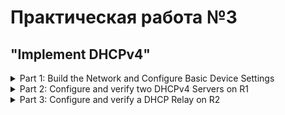 # Практическая работа №3
## "Implement DHCPv4"
<details>
  <summary> Part 1: Build the Network and Configure Basic Device Settings </summary>
  
### In Part 1, you will set up the network topology and configure basic settings on the PC hosts and switches.
  <details>
    <summary> Step 1: Establish an addressing scheme </summary>
    
##### Subnet the network 192.168.1.0/24 to meet the following requirements:
- [x] One subnet, “Subnet A”, supporting 58 hosts (the client VLAN at R1).
###### Record the first IP address in the Addressing Table for R1 G0/0/1.100.
| Device | Interface | IP Address | Subnet Mask | Default Gateway |
| :-:| :----------| :-------------| :---------------| :--:|
| R1 | G0/0/1.100 | 192.168.100.1 | 255.255.255.192 | N/A |
- [x] One subnet, “Subnet B”, supporting 28 hosts (the management VLAN at R1). 
###### Record the first IP address in the Addressing Table for R1 G0/0/1.200. Record the second IP address in the Address Table for S1 VLAN 200 and enter the associated default gateway.
| Device | Interface | IP Address | Subnet Mask | Default Gateway |
| :-:| :----------| :-------------| :---------------| :----------:|
| R1 | G0/0/1.200 | 192.168.200.1 | 255.255.255.224 | N/A |
| S1 | MGMT_200   | 192.168.200.2 | 255.255.255.224 | 192.168.200.1 |
- [x] One subnet, “Subnet C”, supporting 12 hosts (the client network at R2).
###### Record the first IP address in the Addressing Table for R2 G0/0/1.
| Device | Interface | IP Address | Subnet Mask | Default Gateway |
| :-:| :------| :--------------| :---------------| :--:|
| R2 | G0/0/1 | 192.168.100.65 | 255.255.255.240 | N/A |
  </details>
  <details>
    <summary> Step 2: Cable the network as shown in the topology. </summary>
    
- [x] Attach the devices as shown in the topology diagram, and cable as necessary.
  </details>      
  <details>
    <summary> Step 3: Configure basic settings for each router. </summary>
    
#### Проводим базовую настройку
- [x] Assign a device name to the router.
```
hostname R1
```
- [x] Disable DNS lookup to prevent the router from attempting to translate incorrectly entered commands as
though they were host names.
```
no ip domain-lookup
```
- [x] Assign class as the privileged EXEC encrypted password.
```
enable secret class
```
- [x] Assign cisco as the console password and enable login.
```
line console 0
password cisco
login
```
- [x] Assign cisco as the VTY password and enable login.
```
line vty 0 4
password cisco
login
```
- [x] Encrypt the plaintext passwords.
```
service password-encryption 
```
- [x] Create a banner that warns anyone accessing the device that unauthorized access is prohibited.
```
banner motd $ Authorized Users Only! $
```
- [x] Save the running configuration to the startup configuration file.
```
copy running-config startup-config 
```
- [x] Set the clock on the router.
>Непонятно как настроить время в CPT, кроме timezone и настройки с помощью NTP вариантов нет. 
>Первый вариант приложил команды для "ручной" настройки времени на Сisco 
```
clock timezone msk 3
clock set 10:30:00 18 june 2025
```
>Второй вариант это настроить NTP.
```
clock timezone msk 3
ntp server 10.10.10.10
```
###### Note: Use the question mark (?) to help with the correct sequence of parameters needed to execute this command.
  </details>      
  <details>
    <summary> Step 4: Configure Inter-VLAN Routing on R1 </summary>

#### Настройка / конфигурация 4 шага  
- [x] Activate interface G0/0/1 on the router.
- [x] Configure sub-interfaces for each VLAN as required by the IP addressing table. All sub-interfaces use 802.1Q encapsulation and are assigned the first usable address from the IP address pool you have calculated. Ensure the sub-interface for the native VLAN does not have an IP address assigned. Include a description for each sub-interface.
- [x] Verify the sub-interfaces are operational.
```
interface GigabitEthernet0/0/1.100
 description Clients_100
 encapsulation dot1Q 100
 ip address 192.168.100.1 255.255.255.192
!
interface GigabitEthernet0/0/1.200
 description MGMT_200
 encapsulation dot1Q 200
 ip address 192.168.200.1 255.255.255.224
!
interface GigabitEthernet0/0/1.999
 description Parking_Lot_999
 encapsulation dot1Q 999
!
interface GigabitEthernet0/0/1.1000
 description Native_1000
 encapsulation dot1Q 1000
```
  </details>      
  <details>
    <summary> Step 5: Configure G0/0/1 on R2, then G0/0/0 and static routing for both routers </summary>

#### Настройки \ конфигурация 5 шага 
- [x] Configure G0/0/1 on R2 with the first IP address of Subnet C you calculated earlier.
```
interface GigabitEthernet0/0/1
 ip address 192.168.100.65 255.255.255.240
```
- [x] Configure interface G0/0/0 for each router based on the IP Addressing table above.
```
R1(config)#interface GigabitEthernet0/0/0
R1(config-if)#ip address 10.0.0.1 255.255.255.252
```
```
R2(config)#interface GigabitEthernet0/0/0
R2(config-if)#ip address 10.0.0.2 255.255.255.252
```
- [x] Configure a default route on each router pointed to the IP address of G0/0/0 on the other router.
```
R1(config)#ip route 0.0.0.0 0.0.0.0 10.0.0.2
R2(config)#ip route 0.0.0.0 0.0.0.0 10.0.0.1
```
- [x] Verify static routing is working by pinging R2’s G0/0/1 address from R1.
```
R2#ping 192.168.100.1

Type escape sequence to abort.
Sending 5, 100-byte ICMP Echos to 192.168.100.1, timeout is 2 seconds:
!!!!!
Success rate is 100 percent (5/5), round-trip min/avg/max = 0/0/0 ms
```
- [x] Save the running configuration to the startup configuration file.
```
R2#copy running-config startup-config 
Destination filename [startup-config]? 
Building configuration...
[OK]
```
  </details>      
  <details>
    <summary> Step 6: Configure basic settings for each switch. </summary>

#### Настройка аналогично 3 шагу [Step #3](#проводим-базовую-настройку)
- [x] Assign a device name to the switch.
- [x] Open configuration window
- [x] Disable DNS lookup to prevent the router from attempting to translate incorrectly entered commands as though they were host names.
- [x] Assign class as the privileged EXEC encrypted password.
- [x] Assign cisco as the console password and enable login.
- [x] Assign cisco as the VTY password and enable login.
- [x] Encrypt the plaintext passwords.
- [x] Create a banner that warns anyone accessing the device that unauthorized access is prohibited.
- [x] Save the running configuration to the startup configuration file.
- [x] Set the clock on the switch to today’s time and date.
###### Note: Use the question mark (?) to help with the correct sequence of parameters needed to execute this command.
- [x] Copy the running configuration to the startup configuration.
  </details>      
  <details>
    <summary> Step 7: Create VLANs on S1. </summary>
   
###### Note: S2 is only configured with basic settings.
- [x] Create and name the required VLANs on switch 1 from the table above.
```
S1#show interfaces trunk 
Port        Mode         Encapsulation  Status        Native vlan
Fa0/5       on           802.1q         trunking      1000

Port        Vlans allowed on trunk
Fa0/5       100,200,999-1000
```
```
S1show vlan 

VLAN Name                             Status    Ports
---- -------------------------------- --------- -------------------------------
1    default                          active    
100  Clients_100                      active    Fa0/6
200  MGMT_200                         active    
999  Parking_Lot_999                  active    Fa0/1, Fa0/2, Fa0/3, Fa0/4
                                                Fa0/7, Fa0/8, Fa0/9, Fa0/10
                                                Fa0/11, Fa0/12, Fa0/13, Fa0/14
                                                Fa0/15, Fa0/16, Fa0/17, Fa0/18
                                                Fa0/19, Fa0/20, Fa0/21, Fa0/22
                                                Fa0/23, Fa0/24, Gig0/1, Gig0/2
```
- [x] Configure and activate the management interface on S1 (VLAN 200) using the second IP address from the subnet calculated earlier. Additionally, set the default gateway on S1.
```
interface Vlan200
 ip address 192.168.200.2 255.255.255.224
```
- [x] Configure and activate the management interface on S2 (VLAN 1) using the second IP address from the subnet calculated earlier. Additionally, set the default gateway on S2
```
S1(config)#interface range Fa0/1-4,Fa0/7-24,Gi0/1-2
S1(config-if-range)#switchport access vlan 999
S1(config-if-range)#shutdown
```
- [x] Assign all unused ports on S1 to the Parking_Lot VLAN, configure them for static access mode, and administratively deactivate them. On S2, administratively deactivate all the unused ports.
###### Note: The interface range command is helpful to accomplish this task with as few commands as necessary.
```
S1(config)#interface range Fa0/1-4,Fa0/7-24,Gi0/1-2
S1(config-if-range)#switchport access vlan 999
S1(config-if-range)#shutdown
```
  </details>      
  <details>
    <summary> Step 8: Assign VLANs to the correct switch interfaces. </summary>
    
#### Настройка клиентского влана    
- [x] Assign used ports to the appropriate VLAN (specified in the VLAN table above) and configure them for static access mode.
```
interface FastEthernet0/6
 switchport access vlan 100
 switchport mode access
```
- [x] Verify that the VLANs are assigned to the correct interfaces.
```
S1#sh vlan brief 
VLAN Name                             Status    Ports
---- -------------------------------- --------- -------------------------------
1    default                          active    
100  Clients_100                      active    Fa0/6
200  MGMT_200                         active    
999  Parking_Lot_999                  active    Fa0/1, Fa0/2, Fa0/3, Fa0/4
                                                Fa0/7, Fa0/8, Fa0/9, Fa0/10
                                                Fa0/11, Fa0/12, Fa0/13, Fa0/14
                                                Fa0/15, Fa0/16, Fa0/17, Fa0/18
                                                Fa0/19, Fa0/20, Fa0/21, Fa0/22
                                                Fa0/23, Fa0/24, Gig0/1, Gig0/2
```
#### Question:
- Why is interface F0/5 listed under VLAN 1?
> В конфигурации выше не видно, чтобы 5 порт находился в 1 влане, т.к. я уже настроил влан-транк на данном порту и изменил Native vlan. 5 порт находится в 1 влане до перевода в режим 'mode trunk'
  </details>      
  <details>
    <summary> Step 9: Manually configure S1’s interface F0/5 as an 802.1Q trunk. </summary>

#### Прикладываю конфиги настроек по пунктам ниже
- [x] Change the switchport mode on the interface to force trunking.
- [x] As a part of the trunk configuration, set the native VLAN to 1000.
- [x] As another part of trunk configuration, specify that VLANs 100, 200, and 1000 are allowed to cross the trunk.
- [x] Save the running configuration to the startup configuration file.
- [x] Verify trunking status.
```
interface FastEthernet0/5
 switchport trunk native vlan 1000
 switchport trunk allowed vlan 100,200,1000
 switchport mode trunk
```
```
S1#show interfaces trunk 
Port        Mode         Encapsulation  Status        Native vlan
Fa0/5       on           802.1q         trunking      1000

Port        Vlans allowed on trunk
Fa0/5       100,200,1000

Port        Vlans allowed and active in management domain
Fa0/5       100,200,1000

Port        Vlans in spanning tree forwarding state and not pruned
Fa0/5       100,200,1000
```
#### Question:
- At this point, what IP address would the PC’s have if they were connected to the network using DHCP?
> Оба PC получают ip из пула 169.254.0.0 255.255.0.0
  </details>
</details>

<details>
  <summary> Part 2: Configure and verify two DHCPv4 Servers on R1 </summary>
  
### In Part 2, you will configure and verify a DHCPv4 Server on R1. The DHCPv4 server will service two subnets, Subnet A and Subnet C.   
  <details>
    <summary> Step 1: Configure R1 with DHCPv4 pools for the two supported subnets. Only the DHCP Pool for subnet A is given below </summary>
    
- [x] Exclude the first five useable addresses from each address pool.
- [x] Open configuration window
- [x] Create the DHCP pool (Use a unique name for each pool).
- [x] Specify the network that this DHCP server is supporting.
- [x] Configure the domain name as ccna-lab.com
- [x] Configure the appropriate default gateway for each DHCP pool.
- [x] Configure the lease time for 2 days 12 hours and 30 minutes.
- [x] Next, configure the second DHCPv4 Pool using the pool name R2_Client_LAN and the calculated network, default-router and use the same domain name and lease time from the previous DHCP pool.
  </details>      
  <details>
    <summary> Step 2: Save your configuration </summary>
  
 #### Подзаголовок   
- [x] Save the running configuration to the startup configuration file.
- [x] Close configuration window
  </details>      
  <details>
    <summary> Step 3: Verify the DHCPv4 Server configuration </summary>

#### Подзаголовок
- [x] Issue the command show ip dhcp pool to examine the pool details.
- [x] Issue the command show ip dhcp bindings to examine established DHCP address assignments.
- [x] Issue the command show ip dhcp server statistics to examine DHCP messages.
  </details>      
  <details>
    <summary> Step 4: Attempt to acquire an IP address from DHCP on PC-A </summary>
    
#### Подзаголовок    
- [x] Open a command prompt on PC-A and issue the command ipconfig /renew.
- [x] Once the renewal process is complete, issue the command ipconfig to view the new IP information.
- [x] Test connectivity by pinging R1’s G0/0/1 interface IP address.
  </details>
</details>

<details>
  <summary> Part 3: Configure and verify a DHCP Relay on R2 </summary>
  
### In Part 3, you will configure R2 to relay DHCP requests from the local area network on interface G0/0/1 to the DHCP server (R1).      
  <details>
    <summary> Step 1: Configure R2 as a DHCP relay agent for the LAN on G0/0/1 </summary>
    
#### Подзаголовок    
- [x] Configure the ip helper-address command on G0/0/1 specifying R1’s G0/0/0 IP address.
- [x] Open configuration window
- [x] Save your configuration.
- [x] Close configuration window
  </details>      
  <details>
    <summary> Step 2: Attempt to acquire an IP address from DHCP on PC-B </summary>

#### Подзаголовок    
- [x] Open a command prompt on PC-B and issue the command ipconfig /renew.
- [x] Once the renewal process is complete, issue the command ipconfig to view the new IP information.
- [x] Test connectivity by pinging R1’s G0/0/1 interface IP address.
- [x] Issue the show ip dhcp binding on R1 to verify DHCP bindings.
- [x] Issue the show ip dhcp server statistics on R1 and R2 to verify DHCP messages.
</details>
